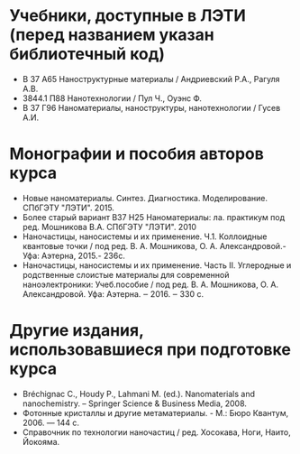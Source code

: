 # Учебники, доступные в ЛЭТИ (перед названием указан библиотечный код)
- В 37 А65 Наноструктурные материалы / Андриевский Р.А., Рагуля А.В.
- З844.1 П88 Нанотехнологии / Пул Ч., Оуэнс Ф.
- В 37 Г96 Наноматериалы, наноструктуры, нанотехнологии / Гусев А.И.

# Монографии и пособия авторов курса
- Новые наноматериалы. Синтез. Диагностика. Моделирование. СПбГЭТУ "ЛЭТИ". 2015.
- Более старый вариант В37 Н25 Наноматериалы: ла. практикум под ред. Мошникова В.А. СПбГЭТУ "ЛЭТИ". 2010
- Наночастицы, наносистемы и их применение. Ч.1. Коллоидные квантовые точки / под ред. В. А. Мошникова, О. А. Александровой.-Уфа: Аэтерна, 2015.- 236с.
- Наночастицы, наносистемы и их применение. Часть II. Углеродные и родственные слоистые материалы для современной наноэлектроники: Учеб.пособие / под ред. В. А. Мошникова, О. А. Александровой. Уфа: Аэтерна. ‒ 2016. ‒ 330 с.

# Другие издания, использовавшиеся при подготовке курса

- Bréchignac C., Houdy P., Lahmani M. (ed.). Nanomaterials and nanochemistry. – Springer Science & Business Media, 2008.
- Фотонные кристаллы и другие метаматериалы. - М.: Бюро Квантум, 2006. — 144 с.
- Справочник по технологии наночастиц / ред. Хосокава, Ноги, Наито, Йокояма. 